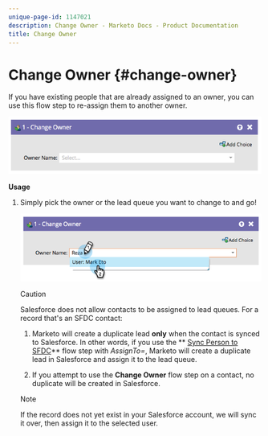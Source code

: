 ```yaml
---
unique-page-id: 1147021
description: Change Owner - Marketo Docs - Product Documentation
title: Change Owner
---
```


# Change Owner {#change-owner}

If you have existing people that are already assigned to an owner, you can use this flow step to re-assign them to another owner.

![](assets/image2014-9-22-15-3a1-3a3.png)

**Usage**

1. Simply pick the owner or the lead queue you want to change to and go!

   ![](assets/image2014-9-22-15-3a1-3a6.png)

   >[!CAUTION]
   >
   >Salesforce does not allow contacts to be assigned to lead queues. For a record that's an SFDC contact:
   >
   >
   >1. Marketo will create a duplicate lead **only** when the contact is synced to Salesforce. In other words, if you use the ** [Sync Person to SFDC](sync-person-to-sfdc.md)** flow step with *AssignTo=<a lead queue>*, Marketo will create a duplicate lead in Salesforce and assign it to the lead queue.
   >
   >
   >2. If you attempt to use the **Change Owner** flow step on a contact, no duplicate will be created in Salesforce.

   >[!NOTE]
   >
   >If the record does not yet exist in your Salesforce account, we will sync it over, then assign it to the selected user.


